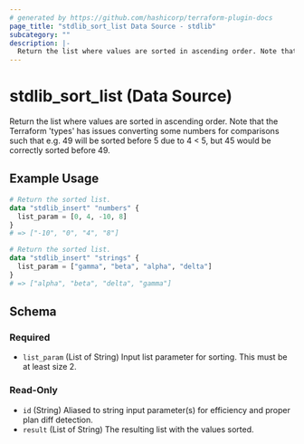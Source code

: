 ```yaml
---
# generated by https://github.com/hashicorp/terraform-plugin-docs
page_title: "stdlib_sort_list Data Source - stdlib"
subcategory: ""
description: |-
  Return the list where values are sorted in ascending order. Note that the Terraform 'types' has issues converting some numbers for comparisons such that e.g. 49 will be sorted before 5 due to 4 < 5, but 45 would be correctly sorted before 49.
---
```


# stdlib_sort_list (Data Source)

Return the list where values are sorted in ascending order. Note that the Terraform 'types' has issues converting some numbers for comparisons such that e.g. 49 will be sorted before 5 due to 4 < 5, but 45 would be correctly sorted before 49.

## Example Usage

```terraform
# Return the sorted list.
data "stdlib_insert" "numbers" {
  list_param = [0, 4, -10, 8]
}
# => ["-10", "0", "4", "8"]

# Return the sorted list.
data "stdlib_insert" "strings" {
  list_param = ["gamma", "beta", "alpha", "delta"]
}
# => ["alpha", "beta", "delta", "gamma"]
```

<!-- schema generated by tfplugindocs -->
## Schema

### Required

- `list_param` (List of String) Input list parameter for sorting. This must be at least size 2.

### Read-Only

- `id` (String) Aliased to string input parameter(s) for efficiency and proper plan diff detection.
- `result` (List of String) The resulting list with the values sorted.
